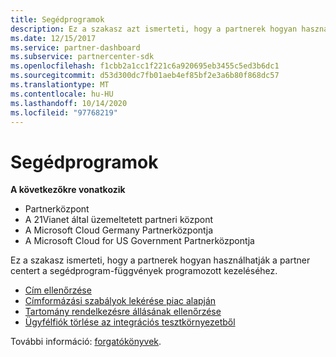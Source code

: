 ```yaml
---
title: Segédprogramok
description: Ez a szakasz azt ismerteti, hogy a partnerek hogyan használhatják a partner centert a segédprogram-függvények programozott kezeléséhez.
ms.date: 12/15/2017
ms.service: partner-dashboard
ms.subservice: partnercenter-sdk
ms.openlocfilehash: f1cbb2a1cc1f221c6a920695eb3455c5ed3b6dc1
ms.sourcegitcommit: d53d300dc7fb01aeb4ef85bf2e3a6b80f868dc57
ms.translationtype: MT
ms.contentlocale: hu-HU
ms.lasthandoff: 10/14/2020
ms.locfileid: "97768219"
---
```

# <a name="utilities"></a>Segédprogramok

**A következőkre vonatkozik**

- Partnerközpont
- A 21Vianet által üzemeltetett partneri központ
- A Microsoft Cloud Germany Partnerközpontja
- A Microsoft Cloud for US Government Partnerközpontja

Ez a szakasz ismerteti, hogy a partnerek hogyan használhatják a partner centert a segédprogram-függvények programozott kezeléséhez.

- [Cím ellenőrzése](validate-an-address.md)
- [Címformázási szabályok lekérése piac alapján](get-market-specific-validation-data.md)
- [Tartomány rendelkezésre állásának ellenőrzése](verify-domain-availability.md)
- [Ügyfélfiók törlése az integrációs tesztkörnyezetből](delete-a-customer-account-from-the-integration-sandbox.md)

További információ: [forgatókönyvek](scenarios.md).